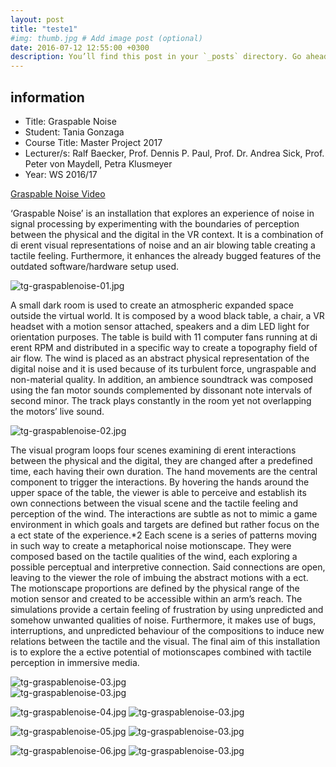 ```yaml
---
layout: post
title: "teste1"
#img: thumb.jpg # Add image post (optional)
date: 2016-07-12 12:55:00 +0300
description: You’ll find this post in your `_posts` directory. Go ahead and edit it and re-build the site to see your changes. # Add post description (optional)
---
```


## information    
    
* Title: Graspable Noise   
* Student: Tania Gonzaga
* Course Title: Master Project 2017
* Lecturer/s: Ralf Baecker, Prof. Dennis P. Paul, Prof. Dr. Andrea Sick, Prof. Peter von Maydell, Petra Klusmeyer
* Year: WS 2016/17

[Graspable Noise Video](https://vimeo.com/216311116)    

‘Graspable Noise’ is an installation that explores an experience of noise in signal processing by experimenting with the boundaries of perception between the physical and the digital in the VR context. It is a combination of di erent visual representations of noise and an air blowing table creating a tactile feeling. Furthermore, it enhances the already bugged features of the outdated software/hardware setup used.

![tg-graspablenoise-01.jpg](./website/tg-graspablenoise-01.jpg)       

A small dark room is used to create an atmospheric expanded space outside the virtual world. It is composed by a wood black table, a chair, a VR headset with a motion sensor attached, speakers and a dim LED light for orientation purposes. The table is build with 11 computer fans running at di erent RPM and distributed in a specific way to create a topography field of air flow. The wind is placed as an abstract physical representation of the digital noise and it is used because of its turbulent force, ungraspable and non-material quality. In addition, an ambience soundtrack was composed using the fan motor sounds complemented by dissonant note intervals of second minor. The track plays constantly in the room yet not overlapping the motors’ live sound.

![tg-graspablenoise-02.jpg](./website/tg-graspablenoise-02.jpg)       

The visual program loops four scenes examining di erent interactions between the physical and the digital, they are changed after a predefined time, each having their own duration. The hand movements are the central component to trigger the interactions. By
hovering the hands around the upper space of the table, the viewer is able to perceive and establish its own connections between the visual scene and the tactile feeling and perception of the wind. The interactions are subtle as not to mimic a game environment in which goals and targets are defined but rather focus on the a ect state of the experience.*2
Each scene is a series of patterns moving in such way to create a metaphorical noise motionscape. They were composed based on the tactile qualities of the wind, each exploring a possible perceptual and interpretive connection. Said connections are open, leaving to the viewer the role of imbuing the abstract motions with a ect. The motionscape proportions are defined by the physical range of the motion sensor and created to be accessible within an arm’s reach.
The simulations provide a certain feeling of frustration by using unpredicted and somehow unwanted qualities of noise. Furthermore, it makes use of bugs, interruptions, and unpredicted behaviour of the compositions to induce new relations between the tactile and the visual. The final aim of this installation is to explore the a ective potential of motionscapes combined with tactile perception in immersive media.


![tg-graspablenoise-03.jpg](./website/tg-graspablenoise-03.jpg)      
![tg-graspablenoise-03.jpg](./website/tg-graspablenoise-g1.gif)       

![tg-graspablenoise-04.jpg](./website/tg-graspablenoise-04.jpg) 
![tg-graspablenoise-03.jpg](./website/tg-graspablenoise-g2.gif)       

![tg-graspablenoise-05.jpg](./website/tg-graspablenoise-05.jpg)
![tg-graspablenoise-03.jpg](./website/tg-graspablenoise-g3.gif)       

![tg-graspablenoise-06.jpg](./website/tg-graspablenoise-06.jpg) 
![tg-graspablenoise-03.jpg](./website/tg-graspablenoise-g4.gif)       



   
  
